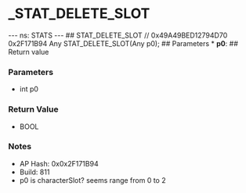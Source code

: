 # _STAT_DELETE_SLOT

--- ns: STATS --- ## STAT_DELETE_SLOT  // 0x49A49BED12794D70 0x2F171B94 Any STAT_DELETE_SLOT(Any p0);   ## Parameters * **p0**:  ## Return value

### Parameters
* int p0

### Return Value
* BOOL

### Notes
* AP Hash: 0x0x2F171B94
* Build: 811
* p0 is characterSlot? seems range from 0 to 2

